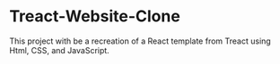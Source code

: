 # Treact-Website-Clone

This project with be a recreation of a React template from Treact using Html, CSS, and JavaScript.